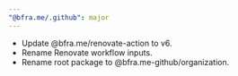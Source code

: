 ```yaml
---
"@bfra.me/.github": major
---
```


- Update @bfra.me/renovate-action to v6.
- Rename Renovate workflow inputs.
- Rename root package to @bfra.me-github/organization.

